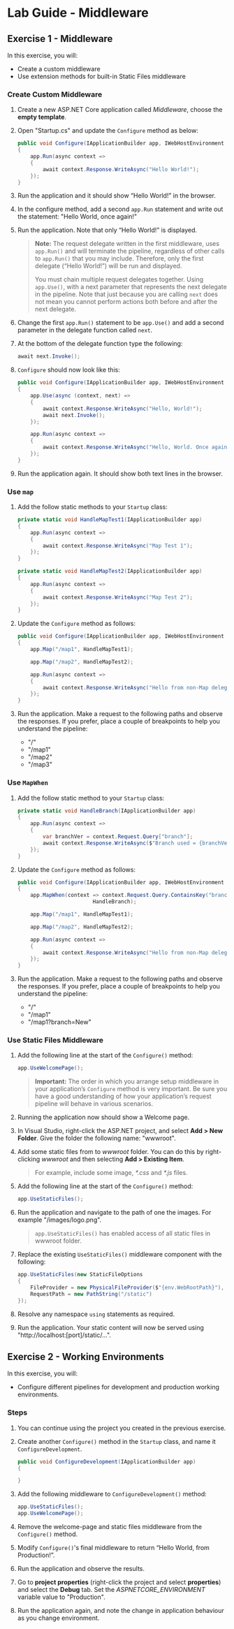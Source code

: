# Lab Guide - Middleware

## Exercise 1 - Middleware
In this exercise, you will:
* Create a custom middleware
* Use extension methods for built-in Static Files middleware

### Create Custom Middleware

1. Create a new ASP.NET Core application called *Middleware*, choose the **empty template**.

3. Open "Startup.cs" and update the ```Configure``` method as below:

    ```c#
    public void Configure(IApplicationBuilder app, IWebHostEnvironment env)
    {
        app.Run(async context =>
        {
            await context.Response.WriteAsync("Hello World!");
        });
    }
    ```

3. Run the application and it should show “Hello World!” in the browser.

4.  In the configure method, add a second ```app.Run``` statement and write out the statement:
"Hello World, once again!"

5. Run the application. Note that only “Hello World!” is displayed.

    > **Note:** The request delegate written in the first middleware, uses ```app.Run()``` and will terminate the pipeline, regardless of other calls to ```app.Run()``` that you may include. Therefore, only the first delegate (“Hello World!”) will be run and displayed.
    >
    > You must chain multiple request delegates together. Using ```app.Use()```, with a next parameter that represents the next delegate in the pipeline. Note that just because you are calling ```next``` does not mean you cannot perform actions both before and after the next delegate.

5. Change the first ```app.Run()``` statement to be ```app.Use()``` and add a second parameter in the delegate function called ```next```.

6. At the bottom of the delegate function type the following:

    ```c#
    await next.Invoke();
    ```

7. ```Configure``` should now look like this:

    ```c#
    public void Configure(IApplicationBuilder app, IWebHostEnvironment env)
    {
        app.Use(async (context, next) =>
        {
            await context.Response.WriteAsync("Hello, World!");
            await next.Invoke();
        });

        app.Run(async context =>
        {
            await context.Response.WriteAsync("Hello, World. Once again!");
        });
    }
    ```

7. Run the application again. It should show both text lines in the browser.

### Use ```map```

1. Add the follow static methods to your ```Startup``` class:

    ```c#
    private static void HandleMapTest1(IApplicationBuilder app)
    {
        app.Run(async context =>
        {
            await context.Response.WriteAsync("Map Test 1");
        });
    }

    private static void HandleMapTest2(IApplicationBuilder app)
    {
        app.Run(async context =>
        {
            await context.Response.WriteAsync("Map Test 2");
        });
    }
    ```

2. Update the ```Configure``` method as follows:

    ```c#
    public void Configure(IApplicationBuilder app, IWebHostEnvironment env)
    {
        app.Map("/map1", HandleMapTest1);

        app.Map("/map2", HandleMapTest2);

        app.Run(async context =>
        {
            await context.Response.WriteAsync("Hello from non-Map delegate.");
        });
    }
    ```

3. Run the application. Make a request to the following paths and observe the responses. If you prefer, place a couple of breakpoints to help you understand the pipeline:

    * "/"
    * "/map1"
    * "/map2"
    * "/map3"

### Use ```MapWhen```

1. Add the follow static method to your ```Startup``` class:

    ```c#
    private static void HandleBranch(IApplicationBuilder app)
    {
        app.Run(async context =>
        {
            var branchVer = context.Request.Query["branch"];
            await context.Response.WriteAsync($"Branch used = {branchVer}");
        });
    }
    ```

2. Update the ```Configure``` method as follows:

    ```c#
    public void Configure(IApplicationBuilder app, IWebHostEnvironment env)
    {
        app.MapWhen(context => context.Request.Query.ContainsKey("branch"),
                            HandleBranch);

        app.Map("/map1", HandleMapTest1);

        app.Map("/map2", HandleMapTest2);

        app.Run(async context =>
        {
            await context.Response.WriteAsync("Hello from non-Map delegate.");
        });
    }
    ```

3. Run the application. Make a request to the following paths and observe the responses. If you prefer, place a couple of breakpoints to help you understand the pipeline:

    * "/"
    * "/map1"
    * "/map1?branch=New"

### Use Static Files Middleware

1. Add the following line at the start of the ```Configure()``` method:

    ```c#
    app.UseWelcomePage();
    ```

    > **Important:** The order in which you arrange setup middleware in your application’s ```Configure``` method is very important. Be sure you have a good understanding of how your application’s request pipeline will behave in various scenarios.

3. Running the application now should show a Welcome page.

4. In Visual Studio, right-click the ASP.NET project, and select **Add > New Folder**. Give the folder the following name: "wwwroot".

4. Add some static files from to *wwwroot* folder. You can do this by right-clicking *wwwroot* and then selecting **Add > Existing Item**.

    > For example, include some image, *\*.css* and *\*.js* files.

5. Add the following line at the start of the ```Configure()``` method:

    ```c#
    app.UseStaticFiles();
    ```

7. Run the application and navigate to the path of one the images. For example "/images/logo.png".

    > ```app.UseStaticFiles()``` has enabled access of all static files in wwwroot folder.

8. Replace the existing ```UseStaticFiles()``` middleware component with the following:

    ```c#
    app.UseStaticFiles(new StaticFileOptions
    {
        FileProvider = new PhysicalFileProvider($"{env.WebRootPath}"),
        RequestPath = new PathString("/static")
    });
    ```
9. Resolve any namespace ```using``` statements as required.

10. Run the application. Your static content will now be served using "http://localhost:[port]/static/...".

## Exercise 2 - Working Environments
In this exercise, you will:
* Configure different pipelines for development and production working environments.

### Steps

1. You can continue using the project you created in the previous exercise. 

2. Create another ```Configure()``` method in the ```Startup``` class, and name it ```ConfigureDevelopment```.

    ```c#
    public void ConfigureDevelopment(IApplicationBuilder app)
	{

	}
    ```

3. Add the following middleware to ```ConfigureDevelopment()``` method:

    ```c#
    app.UseStaticFiles();
    app.UseWelcomePage();
    ```

4. Remove the welcome-page and static files middleware from the ```Configure()``` method.

5. Modify ```Configure()```'s final middleware to return “Hello World, from Production!”.

6. Run the application and observe the results.

7. Go to **project properties** (right-click the project and select **properties**) and select the **Debug** tab. Set the *ASPNETCORE_ENVIRONMENT* variable value to "Production".

7. Run the application again, and note the change in application behaviour as you change environment.